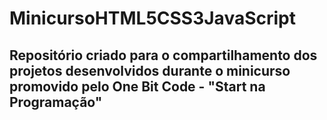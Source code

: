 # MinicursoHTML5CSS3JavaScript 
## Repositório criado para o compartilhamento dos projetos desenvolvidos durante o minicurso promovido pelo One Bit Code - "Start na Programação"
